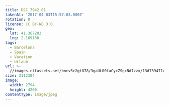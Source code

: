 ```yaml
---
title: DSC_7942_01
takenAt: '2017-04-03T15:57:03.000Z'
rotation: 0
license: CC BY-ND 3.0
geo:
  lat: 41.367203
  lng: 2.169188
tags:
  - Barcelona
  - Spain
  - Vacation
  - Urlaub
url: >-
  //images.ctfassets.net/bncv3c2gt878/3gaUL00faCycZSgcNd7zzx/13d739471461d1dfeed65d32f5d623bc/dsc_7942_01_33266731053_o
size: 3112384
image:
  width: 2794
  height: 4200
contentType: image/jpeg
---
```


